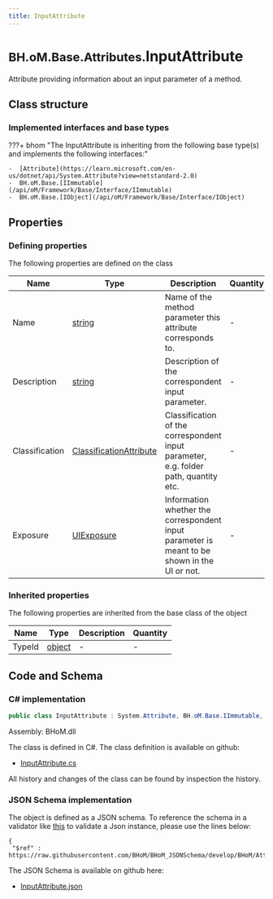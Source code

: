 ```yaml
---
title: InputAttribute
---
```


# <small>BH.oM.Base.Attributes.</small>**InputAttribute**

Attribute providing information about an input parameter of a method.

## Class structure

### Implemented interfaces and base types

???+ bhom "The InputAttribute is inheriting from the following base type(s) and implements the following interfaces:"

    -  [Attribute](https://learn.microsoft.com/en-us/dotnet/api/System.Attribute?view=netstandard-2.0)
    -  BH.oM.Base.[IImmutable](/api/oM/Framework/Base/Interface/IImmutable)
    -  BH.oM.Base.[IObject](/api/oM/Framework/Base/Interface/IObject)


## Properties



### Defining properties

The following properties are defined on the class

| Name             | Type             | Description      | Quantity         |
|------------------|------------------|------------------|------------------|
| Name | [string](https://learn.microsoft.com/en-us/dotnet/api/System.String?view=netstandard-2.0) | Name of the method parameter this attribute corresponds to. | - |
| Description | [string](https://learn.microsoft.com/en-us/dotnet/api/System.String?view=netstandard-2.0) | Description of the correspondent input parameter. | - |
| Classification | [ClassificationAttribute](/api/oM/Framework/Base/Attributes/ClassificationAttribute) | Classification of the correspondent input parameter, e.g. folder path, quantity etc. | - |
| Exposure | [UIExposure](/api/oM/Framework/Base/Attributes/Enums/UIExposure) | Information whether the correspondent input parameter is meant to be shown in the UI or not. | - |


### Inherited properties
The following properties are inherited from the base class of the object

| Name             | Type             | Description      | Quantity         |
|------------------|------------------|------------------|------------------|
| TypeId | [object](https://learn.microsoft.com/en-us/dotnet/api/System.Object?view=netstandard-2.0) | - | - |


## Code and Schema

### C# implementation

``` C# title="C#"
public class InputAttribute : System.Attribute, BH.oM.Base.IImmutable, BH.oM.Base.IObject
```

Assembly: BHoM.dll

The class is defined in C#. The class definition is available on github:

- [InputAttribute.cs](https://github.com/BHoM/BHoM/blob/develop/BHoM/Attributes\InputAttribute.cs)

All history and changes of the class can be found by inspection the history.
### JSON Schema implementation

The object is defined as a JSON schema. To reference the schema in a validator like [this](https://www.jsonschemavalidator.net/) to validate a Json instance, please use the lines below:

``` { .json .copy .select } title="JSON Schema"
{
 "$ref" : https://raw.githubusercontent.com/BHoM/BHoM_JSONSchema/develop/BHoM/Attributes/InputAttribute.json}
```

The JSON Schema is available on github here:

- [InputAttribute.json](https://github.com/BHoM/BHoM_JSONSchema/blob/develop/BHoM/Attributes/InputAttribute.json)
